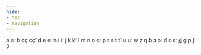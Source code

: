 ```yaml
---
hide:
- toc
- navigation
---
```

a
aː
b
cç
cçʼ
d
e
eː
h
i
iː
j
k
kʼ
l
m
n
o
oː
p
r
s
t
tʼ
u
uː
w
z
ŋ
ɓ
ɔ
ɔː
ɗ
ɛ
ɛː
ɟʝ
ɡ
ɲ
ʃ
ʔ
